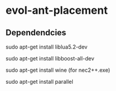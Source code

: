 evol-ant-placement 
====

Dependendcies
----

sudo apt-get install liblua5.2-dev 

sudo apt-get install libboost-all-dev

sudo apt-get install wine (for nec2++.exe)

sudo apt-get install parallel
